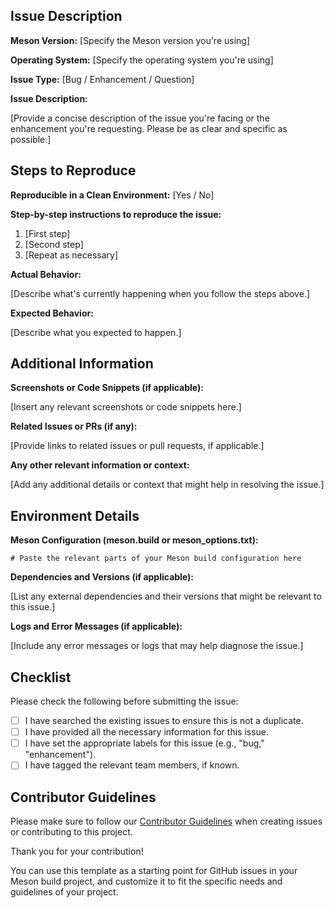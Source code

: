 ## Issue Description

**Meson Version:** [Specify the Meson version you're using]

**Operating System:** [Specify the operating system you're using]

**Issue Type:** [Bug / Enhancement / Question]

**Issue Description:**

[Provide a concise description of the issue you're facing or the enhancement you're requesting. Please be as clear and specific as possible.]

## Steps to Reproduce

**Reproducible in a Clean Environment:** [Yes / No]

**Step-by-step instructions to reproduce the issue:**

1. [First step]
2. [Second step]
3. [Repeat as necessary]

**Actual Behavior:**

[Describe what's currently happening when you follow the steps above.]

**Expected Behavior:**

[Describe what you expected to happen.]

## Additional Information

**Screenshots or Code Snippets (if applicable):**

[Insert any relevant screenshots or code snippets here.]

**Related Issues or PRs (if any):**

[Provide links to related issues or pull requests, if applicable.]

**Any other relevant information or context:**

[Add any additional details or context that might help in resolving the issue.]

## Environment Details

**Meson Configuration (meson.build or meson_options.txt):**

```meson
# Paste the relevant parts of your Meson build configuration here
```

**Dependencies and Versions (if applicable):**

[List any external dependencies and their versions that might be relevant to this issue.]

**Logs and Error Messages (if applicable):**

[Include any error messages or logs that may help diagnose the issue.]

## Checklist

Please check the following before submitting the issue:

- [ ] I have searched the existing issues to ensure this is not a duplicate.
- [ ] I have provided all the necessary information for this issue.
- [ ] I have set the appropriate labels for this issue (e.g., "bug," "enhancement").
- [ ] I have tagged the relevant team members, if known.

## Contributor Guidelines

Please make sure to follow our [Contributor Guidelines](https://fossillogic.com/the-docs/guidelines) when creating issues or contributing to this project.

Thank you for your contribution!

You can use this template as a starting point for GitHub issues in your Meson build project, and customize it to fit the specific needs and guidelines of your project.
